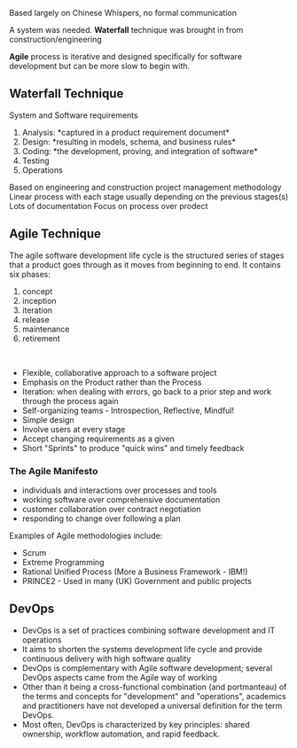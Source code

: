 
Based largely on Chinese Whispers, no formal communication

A system was needed. **Waterfall** technique was brought in from construction/engineering

**Agile** process is iterative and designed specifically for software development but can be more slow to begin with.

## Waterfall Technique

System and Software requirements
<ol>
<li>Analysis: *captured in a product requirement document* </li>
<li>Design: *resulting in models, schema, and business rules* </li>
<li>Coding: *the development, proving, and integration of software*</li>
<li>Testing</li>
<li>Operations</li>
</ol>
Based on engineering and construction project management methodology
Linear process with each stage usually depending on the previous stages(s)
Lots of documentation
Focus on process over prodect

## Agile Technique

The agile software development life cycle is the structured series of stages that a product goes through as it moves from beginning to end.
It contains six phases:
<ol>
<li>concept</li>
<li>inception</li>
<li>iteration</li>
<li>release</li>
<li>maintenance</li>
<li>retirement</li>
</ol>
<br>

<ul>
<li>Flexible, collaborative approach to a software project</li>
<li>Emphasis on the Product rather than the Process</li>
<li>Iteration: when dealing with errors, go back to a prior step and work through the process again</li>
<li>Self-organizing teams - Introspection, Reflective, Mindful!</li>
<li>Simple design</li>
<li>Involve users at every stage</li>
<li>Accept changing requirements as a given</li>
<li>Short "Sprints" to produce "quick wins" and timely feedback</li>
</ul>

### The Agile Manifesto

<ul>
<li>individuals and interactions over processes and tools</li>
<li>working software over comprehensive documentation</li>
<li>customer collaboration over contract negotiation</li>
<li>responding to change over following a plan</li>
</ul>

Examples of Agile methodologies include:
<ul>
<li>Scrum</li>
<li>Extreme Programming</li>
<li>Rational Unified Process (More a Business Framework - IBM!)</li>
<li>PRINCE2 - Used in many (UK) Government and public projects</li>
</ul>

## DevOps

<ul>
<li>DevOps is a set of practices combining software development and IT operations</lo>
<li>It aims to shorten the systems development life cycle and provide continuous delivery with high software quality</li>
<li>DevOps is complementary with Agile software development; several DevOps aspects came from the Agile way of working</li>
<li>Other than it being a cross-functional combination (and portmanteau) of the terms and concepts for "development" and "operations", academics and practitioners have not developed a universal definition for the term DevOps. </li>
<li>Most often, DevOps is characterized by key principles: shared ownership, workflow automation, and rapid feedback.</li>


